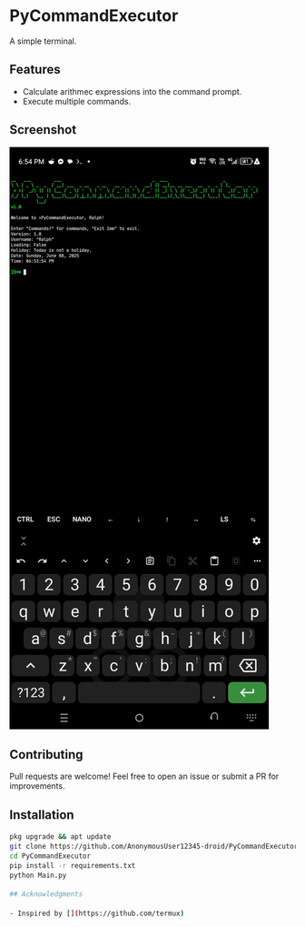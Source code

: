 # PyCommandExecutor

A simple terminal.

## Features

- Calculate arithmec expressions into the command prompt.
- Execute multiple commands.

## Screenshot

![](Screenshot_20250608-185417.jpg)

## Contributing

Pull requests are welcome! Feel free to open an issue or submit a PR for improvements.

## Installation

```bash
pkg upgrade && apt update
git clone https://github.com/AnonymousUser12345-droid/PyCommandExecutor
cd PyCommandExecutor
pip install -r requirements.txt
python Main.py

## Acknowledgments

- Inspired by [](https://github.com/termux)